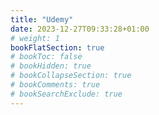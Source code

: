 ```yaml
---
title: "Udemy"
date: 2023-12-27T09:33:28+01:00
# weight: 1
bookFlatSection: true
# bookToc: false
# bookHidden: true
# bookCollapseSection: true
# bookComments: true
# bookSearchExclude: true
---
```

